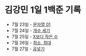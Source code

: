 # 김강민 1일 1백준 기록

-   7월 23일 - [문자열 01](./0723/)
-   7월 24일 - [개수 세기](./0724/)
-   7월 25일 - [X보다 작은 수](./0725/)
-   7월 26일 - [최소, 최대](./0726/)
-   7월 27일 - [공넣기](./0727/)
